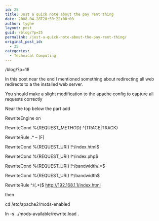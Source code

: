 ```yaml
---
id: 25
title: Just a quick note about the pay rent thing
date: 2008-04-28T20:50:22+00:00
author: tyghe
layout: post
guid: /blog/?p=25
permalink: /just-a-quick-note-about-the-pay-rent-thing/
original_post_id:
  - 25
categories:
  - Technical Computing
---
```

/blog/?p=18

In this post near the end I mentioned something about redirecting all web redirects to a the installed web server.

You should make a slight modification to the apache config to capture all requests correctly
  
Near the top below the part add
          
RewriteEngine on
          
RewriteCond %{REQUEST_METHOD} ^(TRACE|TRACK)
          
RewriteRule .* &#8211; [F]

RewriteCond %{REQUEST_URI} !^/index.html$
          
RewriteCond %{REQUEST_URI} !^/index.php$
          
RewriteCond %{REQUEST_URI} !^/bandwidth/.*$
          
RewriteCond %{REQUEST_URI} !^/bandwidth$
          
RewriteRule ^/(.*)$ http://192.168.1.1/index.html

then
  
cd /etc/apache2/mods-enabled
  
ln -s ../mods-available/rewrite.load .
